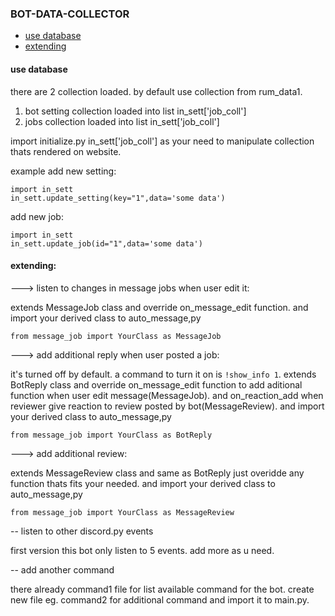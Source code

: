 ### BOT-DATA-COLLECTOR

 - [use database](#use-database)
 - [extending](#extending )

 #### use database
there are 2 collection loaded.
by default use collection from rum_data1.

1. bot setting collection loaded into list in_sett['job_coll']
2. jobs collection loaded into list in_sett['job_coll']

import initialize.py in_sett['job_coll'] as your need to manipulate collection thats rendered on website.

example add new setting:

	
	import in_sett
	in_sett.update_setting(key="1",data='some data')

add new job:


	import in_sett
	in_sett.update_job(id="1",data='some data')



 #### extending: 
 
 ---> listen to changes in message jobs when user edit it:

 extends MessageJob class and override on_message_edit function.
 and import your derived class to auto_message,py

    from message_job import YourClass as MessageJob
    

 
 ---> add additional reply when user posted a job:

 it's turned off by default. a command to turn it on is `!show_info 1`.
  extends BotReply class and override on_message_edit function 
  to add aditional function when user edit message(MessageJob).
  and on_reaction_add when reviewer give reaction to review posted by bot(MessageReview).
 and import your derived class to auto_message,py

    from message_job import YourClass as BotReply

 
 
---> add additional review:

 extends MessageReview class and 
 same as BotReply just overidde any function thats fits your needed.
 and import your derived class to auto_message,py

    from message_job import YourClass as MessageReview

-- listen to other discord.py events

first version this bot only  listen to 5 events.
add more as u need.

-- add another command

there already command1 file for list available command for the bot. 
create new file eg. command2 for additional command and import it to main.py.

 
 



